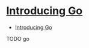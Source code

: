 # [Introducing Go](https://www.oreilly.com/library/view/introducing-go/9781491941997/)

- [Introducing Go](#introducing-go)







TODO go